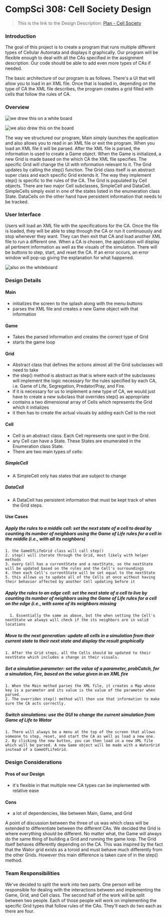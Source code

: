 CompSci 308: Cell Society Design
===================

> This is the link to the Design Description: [Plan - Cell Society](http://www.cs.duke.edu/courses/compsci308/spring16/assign/02_cellsociety/part1.php)

### Introduction
The goal of this project is to create a program that runs multiple different types of Cellular Automata and displays it graphically. Our program will be flexible enough to deal with all the CAs specified in the assignment description.  Our code should be able to add even more types of CAs if needed.

The basic architecture of our program is as follows. There's a UI that will allow you to load in an XML file. Once that is loaded in, depending on the type of CA the XML file describes, the program creates a grid filled with cells that follow the rules of CA.



### Overview
![we drew this on a white board](classes.jpg)

![we also drew this on the board](events.jpg)


The way we structured our program, Main simply launches the application and also allows you to read in an XML file or exit the program. When you load an XML file it will be parsed. After the XML file is parsed, the information is used to create a Game object. When the Game is initialized, a new Grid is made based on the which CA the XML file specifies. The specific Grid will change the UI with information relevant to it. The Grid updates by calling the step() function. The Grid class itself is an abstract super class and each specific Grid extends it. The way they implement step() is specific to the rules of the CA. The Grid is populated by Cell objects. There are two major Cell subclasses, SimpleCell and DataCell. SimpleCells simply exist in one of the states listed in the enumeration class State. DataCells on the other hand have persistent information that needs to be tracked.  


### User Interface
Users will load an XML file with the specifications for the CA. Once the file is loaded, they will be able to step through the CA or run it continuously and stop whenever they want. They can then exit that CA and load another XML file to run a different one. When a CA is chosen, the application will display all pertinent information as well as the visuals of the simulation. There will be buttons to step, start, and reset the CA. If an error occurs, an error window will pop-up giving the explanation for what happened.


![also on the whiteboard](ui.jpg)


### Design Details

#### Main
* initializes the screen to the splash along with the menu buttons
* parses the XML file and creates a new Game object with that information

#### Game
* Takes the parsed information and creates the correct type of Grid
* starts the game loop

#### Grid
* Abstract class that defines the actions almost all the Grid subclasses will need to take
* the step() method is abstract as that is where each of the subclasses will implement the logic necessary for the rules specified by each CA, i.e. Game of Life, Segregation, Predator/Pray, and Fire.
* if it is necessary for us to implement a new type of CA, we would just have to create a new subclass that overrides step() as appropriate
* contains a two dimensional array of Cells which represents the Grid which it initializes
* it then has to create the actual visuals by adding each Cell to the root

#### Cell
* Cell is an abstract class. Each Cell represents one spot in the Grid.
* any Cell can have a State. These States are enumerated in the Enumeration class State.
* There are two main types of cells:
##### SimpleCell
* A SimpleCell only has states that are subject to change
##### DataCell
* A DataCell has persistent information that must be kept track of when the Grid steps.


#### Use Cases

##### Apply the rules to a middle cell: set the next state of a cell to dead by counting its number of neighbors using the Game of Life rules for a cell in the middle (i.e., with all its neighbors)
    1. the GameOfLifeGrid class will call step()
    2. step() will iterate through the Grid, most likely with helper methods
    3. every Cell has a currentState and a nextState, so the nextState will be updated based on the rules and the Cell's surroundings
    4. then each Cell's currentState will be set equal to the nextState
    5. this allows us to update all of the Cells at once without having their behavior affected by another Cell updating before it

##### Apply the rules to an edge cell: set the next state of a cell to live by counting its number of neighbors using the Game of Life rules for a cell on the edge (i.e., with some of its neighbors missing


      1. Essentially the same as above, but the when setting the Cell's nextState we always will check if the its neighbors are in valid locations


##### Move to the next generation: update all cells in a simulation from their current state to their next state and display the result graphically

    1. After the Grid steps, all the Cells should be updated to their nextState which includes a change in their visuals.


##### Set a simulation parameter: set the value of a parameter, probCatch, for a simulation, Fire, based on the value given in an XML fire

    1. When the Main method parses the XML file, it creates a Map whose key is a parameter and its value is the value of the parameter when parsed.
    2. The overriden step() method will then use that information to make sure the CA acts correctly.

##### Switch simulations: use the GUI to change the current simulation from Game of Life to Wator

    1. There will always be a menu at the top of the screen that allows someone to step, reset, and start the CA as well as load a new one.
    2. By clicking the new button, you can then load in a new XML file which will be parsed. A new Game object will be made with a WatorGrid instead of a GameOfLifeGrid.



### Design Considerations
#### Pros of our Design
* it's flexible in that multiple new CA types can be implemented with relative ease

#### Cons
* a lot of dependencies, like between Main, Game, and Grid

A point of discussion between the three of us was which class will be extended to differentiate between the different CAs. We decided the Grid is where everything should be different. No matter what, the Game will always do the same thing of building a Grid and running the game loop. The Grid itself behaves differently depending on the CA. This was inspired by the fact that the Wator grid exists as a toroid and must behave much differently from the other Grids. However this main difference is taken care of in the step() method.

### Team Responsibilities
We've decided to split the work into two parts. One person will be responsible for dealing with the interactions between and implementing the Game, Grid, and Cell class. The second half of the work will be split between two people. Each of those people will work on implementing the specific Grid types that follow rules of the CAs. They'll each do two each as there are four.
